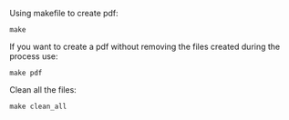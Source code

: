 Using makefile to create pdf:

```
make
```

If you want to create a pdf without removing the files created during the process use:
```
make pdf
```

Clean all the files:

```
make clean_all
```

